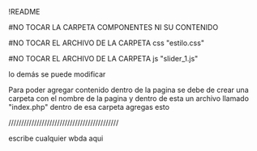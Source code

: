 !README

#NO TOCAR LA CARPETA COMPONENTES NI SU CONTENIDO


#NO TOCAR EL ARCHIVO DE LA CARPETA css "estilo.css"

#NO TOCAR EL ARCHIVO DE LA CARPETA js "slider_1.js"

lo demás se puede modificar

Para poder agregar contenido dentro de la pagina se debe de crear una carpeta con el nombre de la pagina y dentro de esta un archivo llamado "index.php"
dentro de esa carpeta agregas esto

///////////////////////////////////////////

<?php
    include("../componentes/Header.php");
?>

<div class="body">
    <div>
    <?php
        include("../componentes/Nav.php");
    ?>
    </div>
    <article>
        escribe cualquier wbda aqui
    </article>
    <div>
    <?php
        include("../componentes/Aside.php");
    ?>
    </div>
</div>

<?php
    include("../componentes/Footer.php")
?>